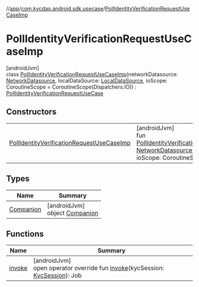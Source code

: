 //[app](../../../index.md)/[com.kycdao.android.sdk.usecase](../index.md)/[PollIdentityVerificationRequestUseCaseImp](index.md)

# PollIdentityVerificationRequestUseCaseImp

[androidJvm]\
class [PollIdentityVerificationRequestUseCaseImp](index.md)(networkDatasource: [NetworkDatasource](../../com.kycdao.android.sdk.network/-network-datasource/index.md), localDataSource: [LocalDataSource](../../com.kycdao.android.sdk.db/-local-data-source/index.md), ioScope: CoroutineScope = CoroutineScope(Dispatchers.IO)) : [PollIdentityVerificationRequestUseCase](../-poll-identity-verification-request-use-case/index.md)

## Constructors

| | |
|---|---|
| [PollIdentityVerificationRequestUseCaseImp](-poll-identity-verification-request-use-case-imp.md) | [androidJvm]<br>fun [PollIdentityVerificationRequestUseCaseImp](-poll-identity-verification-request-use-case-imp.md)(networkDatasource: [NetworkDatasource](../../com.kycdao.android.sdk.network/-network-datasource/index.md), localDataSource: [LocalDataSource](../../com.kycdao.android.sdk.db/-local-data-source/index.md), ioScope: CoroutineScope = CoroutineScope(Dispatchers.IO)) |

## Types

| Name | Summary |
|---|---|
| [Companion](-companion/index.md) | [androidJvm]<br>object [Companion](-companion/index.md) |

## Functions

| Name | Summary |
|---|---|
| [invoke](invoke.md) | [androidJvm]<br>open operator override fun [invoke](invoke.md)(kycSession: [KycSession](../../com.kycdao.android.sdk.model/-kyc-session/index.md)): Job |

